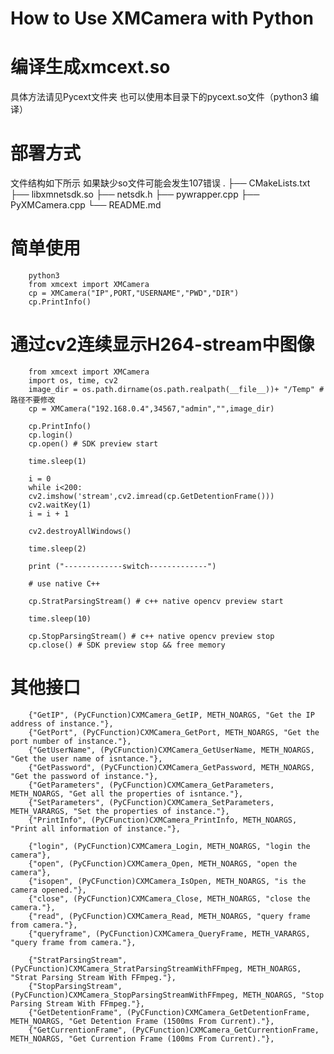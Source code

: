 # How to Use XMCamera with Python

# 编译生成xmcext.so
具体方法请见Pycext文件夹
也可以使用本目录下的pycext.so文件（python3 编译）

# 部署方式

文件结构如下所示 如果缺少so文件可能会发生107错误
.
├── CMakeLists.txt
├── libxmnetsdk.so
├── netsdk.h
├── pywrapper.cpp
├── PyXMCamera.cpp
└── README.md

# 简单使用
        python3
        from xmcext import XMCamera
        cp = XMCamera("IP",PORT,"USERNAME","PWD","DIR")
        cp.PrintInfo()

# 通过cv2连续显示H264-stream中图像

        from xmcext import XMCamera
        import os, time, cv2
        image_dir = os.path.dirname(os.path.realpath(__file__))+ "/Temp" # 路径不要修改
        cp = XMCamera("192.168.0.4",34567,"admin","",image_dir)

        cp.PrintInfo()
        cp.login()
        cp.open() # SDK preview start

        time.sleep(1)

        i = 0
        while i<200:
        cv2.imshow('stream',cv2.imread(cp.GetDetentionFrame()))
        cv2.waitKey(1)
        i = i + 1

        cv2.destroyAllWindows()

        time.sleep(2)

        print ("-------------switch-------------")

        # use native C++

        cp.StratParsingStream() # c++ native opencv preview start

        time.sleep(10)

        cp.StopParsingStream() # c++ native opencv preview stop
        cp.close() # SDK preview stop && free memory

# 其他接口
		{"GetIP", (PyCFunction)CXMCamera_GetIP, METH_NOARGS, "Get the IP address of instance."},
		{"GetPort", (PyCFunction)CXMCamera_GetPort, METH_NOARGS, "Get the port number of instance."},
		{"GetUserName", (PyCFunction)CXMCamera_GetUserName, METH_NOARGS, "Get the user name of isntance."},
		{"GetPassword", (PyCFunction)CXMCamera_GetPassword, METH_NOARGS, "Get the password of instance."},
		{"GetParameters", (PyCFunction)CXMCamera_GetParameters, METH_NOARGS, "Get all the properties of isntance."},
		{"SetParameters", (PyCFunction)CXMCamera_SetParameters, METH_VARARGS, "Set the properties of instance."},
		{"PrintInfo", (PyCFunction)CXMCamera_PrintInfo, METH_NOARGS, "Print all information of instance."},

		{"login", (PyCFunction)CXMCamera_Login, METH_NOARGS, "login the camera"},
		{"open", (PyCFunction)CXMCamera_Open, METH_NOARGS, "open the camera"},
		{"isopen", (PyCFunction)CXMCamera_IsOpen, METH_NOARGS, "is the camera opened."},
		{"close", (PyCFunction)CXMCamera_Close, METH_NOARGS, "close the camera."},
		{"read", (PyCFunction)CXMCamera_Read, METH_NOARGS, "query frame from camera."},
		{"queryframe", (PyCFunction)CXMCamera_QueryFrame, METH_VARARGS, "query frame from camera."},

		{"StratParsingStream", (PyCFunction)CXMCamera_StratParsingStreamWithFFmpeg, METH_NOARGS, "Strat Parsing Stream With FFmpeg."},
		{"StopParsingStream", (PyCFunction)CXMCamera_StopParsingStreamWithFFmpeg, METH_NOARGS, "Stop Parsing Stream With FFmpeg."},
		{"GetDetentionFrame", (PyCFunction)CXMCamera_GetDetentionFrame, METH_NOARGS, "Get Detention Frame (1500ms From Current)."},
		{"GetCurrentionFrame", (PyCFunction)CXMCamera_GetCurrentionFrame, METH_NOARGS, "Get Currention Frame (100ms From Current)."},